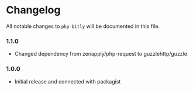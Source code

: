 # Changelog

All notable changes to `php-bitly` will be documented in this file.

### 1.1.0
- Changed dependency from zenapply/php-request to guzzlehttp/guzzle

### 1.0.0
- Initial release and connected with packagist
